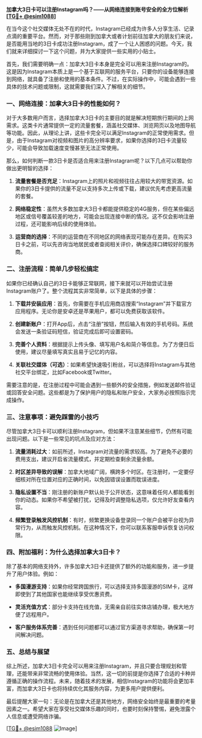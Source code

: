 **加拿大3日卡可以注册Instagram吗？——从网络连接到账号安全的全方位解析[[TG💪+ @esim1088](https://t.me/s/esim1088)]**

在当今这个社交媒体无处不在的时代，Instagram已经成为许多人分享生活、记录点滴的重要平台。然而，对于那些刚到加拿大或者计划前往加拿大的朋友们来说，是否能用当地的3日卡成功注册Instagram，成了一个让人困惑的问题。今天，我们就来详细探讨一下这个问题，并为大家提供一些实用的小贴士。

首先，我们需要明确一点：加拿大3日卡本身是完全可以用来注册Instagram的。这是因为Instagram本质上是一个基于互联网的服务平台，只要你的设备能够连接到网络，就具备了注册和使用的基本条件。不过，在实际操作中，可能会遇到一些具体的技术问题或限制，这就需要我们深入了解相关的细节。

### **一、网络连接：加拿大3日卡的性能如何？**

对于大多数用户而言，选择加拿大3日卡的主要目的就是解决短期旅行期间的上网需求。这类卡片通常提供一定的流量套餐，涵盖社交媒体、浏览网页以及地图导航等功能。因此，从理论上讲，这些卡完全可以满足Instagram的正常使用需求。但是，由于Instagram对视频和图片的高分辨率要求，如果你选择的3日卡流量较少，可能会导致加载速度变慢甚至无法正常使用。

那么，如何判断一款3日卡是否适合用来注册Instagram呢？以下几点可以帮助你做出更明智的选择：

1. **流量套餐是否充足**：Instagram上的照片和视频往往占用较大的带宽资源。如果你的3日卡提供的流量不足以支持多次上传或下载，建议优先考虑更高流量的套餐。
   
2. **网络稳定性**：虽然大多数加拿大3日卡都能提供稳定的4G服务，但在某些偏远地区或信号覆盖较差的地方，可能会出现连接中断的情况。这不仅会影响注册过程，还可能影响后续的使用体验。

3. **运营商的选择**：不同的运营商在不同地区的网络表现可能存在差异。在购买3日卡之前，可以先咨询当地居民或者查阅相关评价，确保选择口碑较好的服务商。

### **二、注册流程：简单几步轻松搞定**

如果你已经确认自己的3日卡能够正常联网，接下来就可以开始尝试注册Instagram账户了。整个流程其实非常简单，以下是具体的步骤：

1. **下载并安装应用**：首先，你需要在手机应用商店搜索“Instagram”并下载官方应用程序。无论你是安卓还是苹果用户，都可以免费获取该软件。

2. **创建新账户**：打开App后，点击“注册”按钮，然后输入有效的手机号码。系统会发送一条验证码短信，验证完成后即可设置密码。

3. **完善个人资料**：根据提示上传头像、填写用户名和简介等信息。为了方便日后使用，建议尽量填写真实且易于记忆的内容。

4. **关联社交媒体（可选）**：如果希望快速吸引粉丝，可以选择将Instagram与其他社交平台绑定，比如Facebook或Twitter。

需要注意的是，在注册过程中可能会遇到一些额外的安全措施，例如发送邮件验证或回答安全问题。这些都是为了保护用户的隐私和账户安全，大家务必按照指示完成操作。

### **三、注意事项：避免踩雷的小技巧**

尽管加拿大3日卡可以顺利注册Instagram，但如果不注意某些细节，仍然有可能出现问题。以下是一些常见的坑点及应对方法：

1. **流量消耗过大**：如前所述，Instagram对流量的需求较高。为了避免不必要的费用支出，建议开启省流量模式，并定期检查剩余流量余额。

2. **时区差异导致的误解**：加拿大地域广阔，横跨多个时区。在注册时，一定要仔细核对所在位置对应的正确时间，以免因错误设置而耽误进度。

3. **隐私设置不当**：刚注册的新账户默认处于公开状态，这意味着任何人都能看到你的动态。如果你不希望被打扰，记得及时调整隐私选项，仅允许好友查看内容。

4. **频繁登录触发风控机制**：有时，频繁更换设备登录同一个账户会被平台视为异常行为，从而触发风控机制。在这种情况下，你可以联系客服申诉恢复访问权限。

### **四、附加福利：为什么选择加拿大3日卡？**

除了基本的网络支持外，许多加拿大3日卡还提供了额外的功能和服务，进一步提升了用户体验。例如：

- **多国漫游支持**：如果你经常跨国旅行，可以选择支持多国漫游的SIM卡，这样即使到了其他国家也能继续享受优惠资费。
  
- **灵活充值方式**：部分卡支持在线充值，无需亲自前往实体店铺办理，极大地方便了远程用户。

- **客户服务体系完善**：遇到任何问题都可以通过官方渠道寻求帮助，确保第一时间解决问题。

### **五、总结与展望**

综上所述，加拿大3日卡完全可以用来注册Instagram，并且只要合理规划和管理，还能带来非常流畅的使用体验。当然，这一切的前提是你选择了合适的卡种并遵循正确的操作流程。未来，随着技术的发展，相信Instagram的功能将会更加丰富，而加拿大3日卡也将持续优化其服务内容，为更多用户提供便利。

最后提醒大家一句：无论是在加拿大还是其他地方，网络安全始终是最重要的考量因素之一。希望大家在享受社交媒体乐趣的同时，也要时刻保持警惕，避免泄露个人信息或遭受网络诈骗。

[[TG💪+ @esim1088](https://t.me/s/esim1088) ![Image](https://i.postimg.cc/4NQfJmqS/Snipaste-2025-05-13-00-14-12.png)]